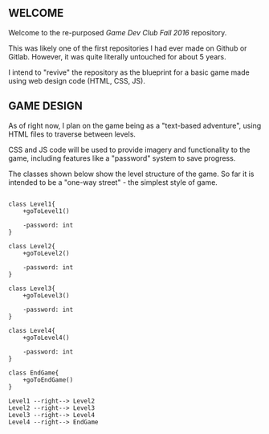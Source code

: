 ## WELCOME

Welcome to the re-purposed *Game Dev Club Fall 2016* repository.

This was likely one of the first repositories I had ever made on Github or Gitlab.
However, it was quite literally untouched for about 5 years.

I intend to "revive" the repository as the blueprint for a basic game made
using web design code (HTML, CSS, JS).

## GAME DESIGN

As of right now, I plan on the game being as a "text-based adventure", using HTML files to traverse between levels.

CSS and JS code will be used to provide imagery and functionality
to the game, including features like a "password" system to save
progress.

The classes shown below show the level structure of the game.
So far it is intended to be a "one-way street" - the simplest
style of game.

```plantuml

class Level1{
    +goToLevel1()
    
    -password: int
}

class Level2{
    +goToLevel2()

    -password: int
}

class Level3{
    +goToLevel3()

    -password: int
}

class Level4{
    +goToLevel4()

    -password: int
}

class EndGame{
    +goToEndGame()
}

Level1 --right--> Level2
Level2 --right--> Level3
Level3 --right--> Level4
Level4 --right--> EndGame
```